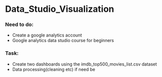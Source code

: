 # Data_Studio_Visualization

### Need to do:
- Create a google analytics account
- Google analytics data studio course for beginners

### Task:
- Create two dashboards using the imdb_top500_movies_list.csv dataset
- Data processing(cleaning etc) if need be